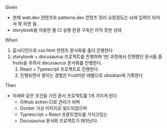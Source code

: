Given
- 현재 web.dev 컨텐츠와 patterns.dev 컨텐츠 정리 요령정도는 뇌에 입력이 되어서 쭉 하면 됨.
- storybook을 이용한 풀 CI 실행 환경 구축은 아직 못한 상태

When
1. 옵시디언으로 css html 컨텐츠 문서화를 좀더 진행한다
2. storybook + docusaurus 프로젝트를 진행하며 1번 과정에서 진행했던 문서들 중 fruits을 추려서 docusaurus 문서화를 진행한다.
	1. React + Typescript 프로젝트로 진행한다
	2. 진행되면서 쌓이는 경험은 Fruit미만 레벨으로 obsidian에 기록한다

Then
- 아래와 같은 조건을 가진 문서 프로젝트를 1개 가지게 된다
	-  Github action CI로 관리가 되며
	- Docker 가상 이미지로 빌드되었으며
	- Typrescript + React 프론트엔드를 가지고있는
	- Docusaurus 문서화 프로젝트가 태어난다.
